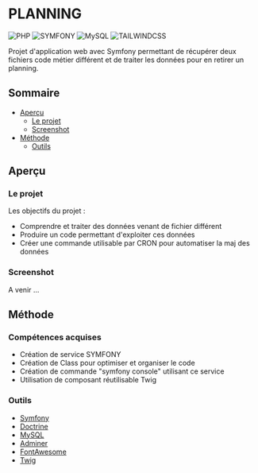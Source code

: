 # PLANNING

![PHP](https://img.shields.io/badge/PHP-777BB4?style=for-the-badge&logo=php&logoColor=white)
![SYMFONY](https://img.shields.io/badge/connect-%2300843e.svg?style=for-the-badge&logo=symfony&logoColor=white)
![MySQL](https://img.shields.io/badge/MySQL-00000F?style=for-the-badge&logo=mysql&logoColor=white)
![TAILWINDCSS](https://img.shields.io/badge/Tailwind_CSS-38B2AC?style=for-the-badge&logo=tailwind-css&logoColor=white)


Projet d'application web avec Symfony permettant de récupérer deux fichiers code métier différent et de traiter les données pour en retirer un planning.

## Sommaire

- [Aperçu](#aperçu)
  - [Le projet](#le-projet)
  - [Screenshot](#screenshot)
- [Méthode](#méthode)
  - [Outils](#outils)

## Aperçu

### Le projet

Les objectifs du projet :

- Comprendre et traiter des données venant de fichier différent
- Produire un code permettant d'exploiter ces données
- Créer une commande utilisable par CRON pour automatiser la maj des données

### Screenshot

A venir ...


## Méthode

### Compétences acquises

- Création de service SYMFONY
- Création de Class pour optimiser et organiser le code
- Création de commande "symfony console" utilisant ce service
- Utilisation de composant réutilisable Twig

### Outils

- [Symfony](https://symfony.com/)
- [Doctrine](https://symfony.com/doc/current/doctrine.html)
- [MySQL](https://www.mysql.com/)
- [Adminer](https://www.adminer.org/)
- [FontAwesome](https://fontawesome.com/)
- [Twig](https://twig.symfony.com/)
